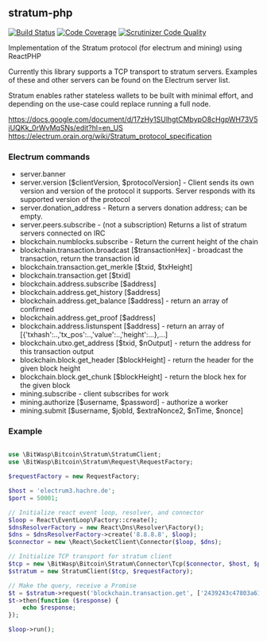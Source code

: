 ## stratum-php
[![Build Status](https://travis-ci.org/Bit-Wasp/stratum-php.svg?branch=master)](http://travis-ci.org/Bit-Wasp/stratum-php)
[![Code Coverage](https://scrutinizer-ci.com/g/bit-wasp/stratum-php/badges/coverage.png?b=master)](https://scrutinizer-ci.com/g/bit-wasp/stratum-php/?branch=master)
[![Scrutinizer Code Quality](https://scrutinizer-ci.com/g/Bit-Wasp/stratum-php/badges/quality-score.png?b=master)](https://scrutinizer-ci.com/g/Bit-Wasp/stratum-php/?branch=master)
 
Implementation of the Stratum protocol (for electrum and mining) using ReactPHP

Currently this library supports a TCP transport to stratum servers. 
Examples of these and other servers can be found on the Electrum server list.

Stratum enables rather stateless wallets to be built with minimal effort, and depending on the use-case could replace running a full node.

https://docs.google.com/document/d/17zHy1SUlhgtCMbypO8cHgpWH73V5iUQKk_0rWvMqSNs/edit?hl=en_US
https://electrum.orain.org/wiki/Stratum_protocol_specification

### Electrum commands
  - server.banner
  - server.version [$clientVersion, $protocolVersion] -  Client sends its own version and version of the protocol it supports. Server responds with its supported version of the protocol 
  - server.donation_address - Return a servers donation address; can be empty. 
  - server.peers.subscribe - (not a subscription) Returns a list of stratum servers connected on IRC
  - blockchain.numblocks.subscribe - Return the current height of the chain
  - blockchain.transaction.broadcast [$transactionHex] - broadcast the transaction, return the transaction id
  - blockchain.transaction.get_merkle [$txid, $txHeight]
  - blockchain.transaction.get [$txid]
  - blockchain.address.subscribe [$address]
  - blockchain.address.get_history [$address]
  - blockchain.address.get_balance [$address] - return an array of confirmed 
  - blockchain.address.get_proof [$address]
  - blockchain.address.listunspent [$address] - return an array of [{'txhash':..,'tx_pos':..,'value':..,'height':...},...]
  - blockchain.utxo.get_address [$txid, $nOutput] - return the address for this transaction output
  - blockchain.block.get_header [$blockHeight] - return the header for the given block height
  - blockchain.block.get_chunk [$blockHeight] - return the block hex for the given block
  - mining.subscribe - client subscribes for work
  - mining.authorize [$username, $password] - authorize a worker
  - mining.submit [$username, $jobId, $extraNonce2, $nTime, $nonce]

### Example
```php

use \BitWasp\Bitcoin\Stratum\StratumClient;
use \BitWasp\Bitcoin\Stratum\Request\RequestFactory;

$requestFactory = new RequestFactory;

$host = 'electrum3.hachre.de';
$port = 50001;

// Initialize react event loop, resolver, and connector
$loop = React\EventLoop\Factory::create();
$dnsResolverFactory = new React\Dns\Resolver\Factory();
$dns = $dnsResolverFactory->create('8.8.8.8', $loop);
$connector = new \React\SocketClient\Connector($loop, $dns);

// Initialize TCP transport for stratum client
$tcp = new \BitWasp\Bitcoin\Stratum\Connector\Tcp($connector, $host, $port);
$stratum = new StratumClient($tcp, $requestFactory);

// Make the query, receive a Promise
$t = $stratum->request('blockchain.transaction.get', ['2439243c47803a613728beab5ccfd7a426c9bfdd069d463b28f6f49915801988']);
$t->then(function ($response) {
    echo $response;
});

$loop->run();

```
